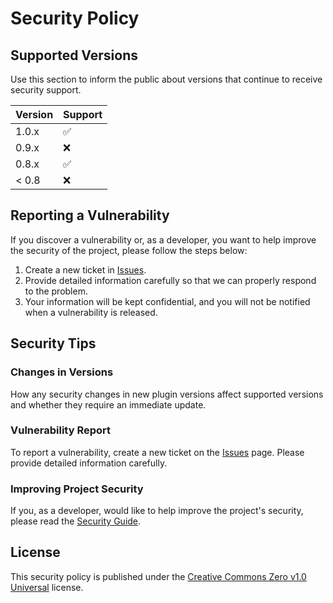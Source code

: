 # Security Policy

## Supported Versions

Use this section to inform the public about versions that continue to receive security support.

| Version | Support |
| ------- | ------- |
| 1.0.x   | :white_check_mark: |
| 0.9.x   | :x: |
| 0.8.x   | :white_check_mark: |
| < 0.8    | :x: |

## Reporting a Vulnerability

If you discover a vulnerability or, as a developer, you want to help improve the security of the project, please follow the steps below:

1. Create a new ticket in [Issues](https://github.com/lordwebiran/plugin-Gold-Price/issues).
2. Provide detailed information carefully so that we can properly respond to the problem.
3. Your information will be kept confidential, and you will not be notified when a vulnerability is released.

## Security Tips

### Changes in Versions

How any security changes in new plugin versions affect supported versions and whether they require an immediate update.

### Vulnerability Report

To report a vulnerability, create a new ticket on the [Issues](https://github.com/lordwebiran/plugin-Gold-Price/issues) page. Please provide detailed information carefully.

### Improving Project Security

If you, as a developer, would like to help improve the project's security, please read the [Security Guide](https://github.com/lordwebiran/plugin-Gold-Price/security/policy).

## License

This security policy is published under the [Creative Commons Zero v1.0 Universal](https://creativecommons.org/publicdomain/zero/1.0/) license.
